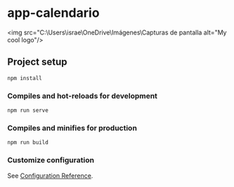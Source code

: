 # app-calendario


<img src="C:\Users\israe\OneDrive\Imágenes\Capturas de pantalla alt="My cool logo"/>
## Project setup
```
npm install
```

### Compiles and hot-reloads for development
```
npm run serve
```

### Compiles and minifies for production
```
npm run build
```

### Customize configuration
See [Configuration Reference](https://cli.vuejs.org/config/).
